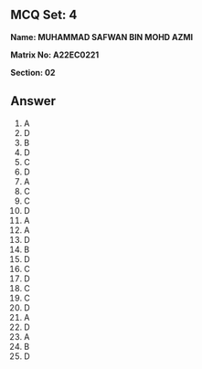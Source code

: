## MCQ Set:   4 

**Name: MUHAMMAD SAFWAN BIN MOHD AZMI**

**Matrix No: A22EC0221**

**Section: 02**

## Answer
1. A
2. D
3. B
4. D
5. C
6. D
7. A
8. C
9. C
10. D
11. A
12. A
13. D
14. B
15. D
16. C
17. D
18. C
19. C
20. D
21. A
22. D
23. A
24. B
25. D
